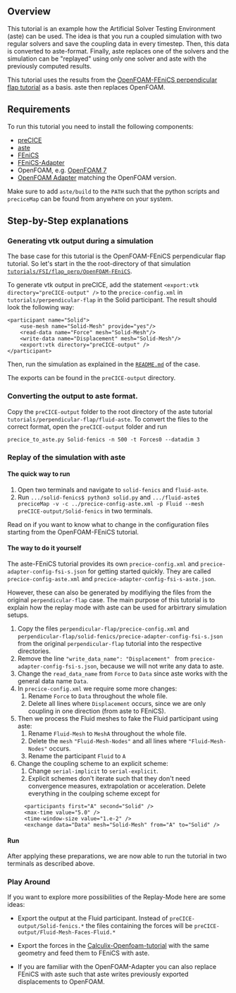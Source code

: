 ## Overview

This tutorial is an example how the Artificial Solver Testing Environment (aste) can be used. The idea is that you run a coupled simulation with two regular solvers and save the coupling data in every timestep. Then, this data is converted to aste-format. Finally, aste replaces one of the solvers and the simulation can be "replayed" using only one solver and aste with the previously computed results.

This tutorial uses the results from the [OpenFOAM-FEniCS perpendicular flap tutorial](https://github.com/precice/tutorials/tree/master/FSI/flap_perp/OpenFOAM-FEniCS) as a basis. aste then replaces OpenFOAM.

## Requirements

To run this tutorial you need to install the following components:
- [preCICE](https://github.com/precice/precice/wiki/Get-preCICE)
- [aste](https://github.com/precice/aste/tree/develop)
- [FEniCS](https://fenicsproject.org/)
- [FEniCS-Adapter](https://github.com/precice/fenics-adapter)
- OpenFOAM, e.g. [OpenFOAM 7](https://openfoam.org/version/7/)
- [OpenFOAM Adapter](https://github.com/precice/openfoam-adapter/wiki/Building) matching the OpenFOAM version.

Make sure to add `aste/build` to the `PATH` such that the python scripts and `preciceMap` can be found from anywhere on your system.

## Step-by-Step explanations

### Generating vtk output during a simulation

The base case for this tutorial is the OpenFOAM-FEniCS perpendicular flap tutorial. So let's start in the the root-directory of that simulation [`tutorials/FSI/flap_perp/OpenFOAM-FEniCS`](https://github.com/precice/tutorials/tree/master/FSI/flap_perp/OpenFOAM-FEniCS).

To generate vtk output in preCICE, add the statement `<export:vtk directory="preCICE-output" />` to the `precice-config.xml` in `tutorials/perpendicular-flap` in the Solid participant. The result should look the following way:
```
<participant name="Solid">
    <use-mesh name="Solid-Mesh" provide="yes"/>
    <read-data name="Force" mesh="Solid-Mesh"/>
    <write-data name="Displacement" mesh="Solid-Mesh"/>
    <export:vtk directory="preCICE-output" />
</participant>
```
Then, run the simulation as explained in the [`README.md`](https://github.com/precice/tutorials/blob/develop/perpendicular-flap/README.md) of the case.

The exports can be found in the `preCICE-output` directory.

### Converting the output to aste format.

Copy the `preCICE-output` folder to the root directory of the aste tutorial `tutorials/perpendicular-flap/fluid-aste`.
To convert the files to the correct format, open the `preCICE-output` folder and run

`precice_to_aste.py Solid-fenics -n 500 -t Forces0 --datadim 3`

### Replay of the simulation with aste

#### The quick way to run 

1. Open two terminals and navigate to `solid-fenics` and `fluid-aste`.
1. Run `.../solid-fenics$ python3 solid.py` and `.../fluid-aste$ preciceMap -v -c ../precice-config-aste.xml -p Fluid --mesh preCICE-output/Solid-fenics` in two terminals.

Read on if you want to know what to change in the configuration files starting from the OpenFOAM-FEniCS tutorial.

#### The way to do it yourself

The aste-FEniCS tutorial provides its own `precice-config.xml` and `precice-adapter-config-fsi-s.json` for getting started quickly. They are called `precice-config-aste.xml` and `precice-adapter-config-fsi-s-aste.json`.

However, these can also be generated by modifiying the files from the original `perpendicular-flap` case. The main purpose of this tutorial is to explain how the replay mode with aste can be used for arbirtrary simulation setups.

1. Copy the files `perpendicular-flap/precice-config.xml` and `perpendicular-flap/solid-fenics/precice-adapter-config-fsi-s.json` from the original `perpendicular-flap` tutorial into the respective directories.
2. Remove the line `"write_data_name": "Displacement" ` from `precice-adapter-config-fsi-s.json`, because we will not write any data to aste.
3. Change the `read_data_name` from `Force` to `Data` since aste works with the general data name `Data`.
4. In ```precice-config.xml``` we require some more changes:
    1. Rename `Force` to `Data` throughout the whole file.
    2. Delete all lines where `Displacement` occurs, since we are only coupling in one direction (from aste to FEniCS).
5. Then we process the Fluid meshes to fake the Fluid participant using aste:
    1. Rename `Fluid-Mesh` to `MeshA` throughout the whole file.
    2. Delete the `mesh` `"Fluid-Mesh-Nodes"` and all lines where `"Fluid-Mesh-Nodes"` occurs.
    3. Rename the participant `Fluid` to `A`
6. Change the coupling scheme to an explicit scheme:
    1. Change `serial-implicit` to `serial-explicit`.
    2. Explicit schemes don't iterate such that they don't need convergence measures, extrapolation or acceleration. Delete everything in the coulping scheme except for 
    ```
      <participants first="A" second="Solid" />
      <max-time value="5.0" />
      <time-window-size value="1.e-2" />
      <exchange data="Data" mesh="Solid-Mesh" from="A" to="Solid" />
    ```

#### Run

After applying these preparations, we are now able to run the tutorial in two terminals as described above.

### Play Around

If you want to explore more possibilities of the Replay-Mode here are some ideas:

- Export the output at the Fluid participant. Instead of `preCICE-output/Solid-fenics.*` the files containing the forces will be `preCICE-output/Fluid-Mesh-Faces-Fluid.*`

- Export the forces in the [Calculix-Openfoam-tutorial](https://github.com/precice/tutorials/tree/master/FSI/flap_perp/OpenFOAM-CalculiX) with the same geometry and feed them to FEniCS with aste. 

- If you are familiar with the OpenFOAM-Adapter you can also replace FEniCS with aste such that aste writes previously exported displacements to OpenFOAM.

